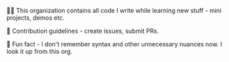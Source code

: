🙋‍♀️ This organization contains all code I write while learning new stuff - mini projects, demos etc.

🌈 Contribution guidelines - create issues, submit PRs.

🍿 Fun fact - I don't remember syntax and other unnecessary nuances now. I look it up from this org.
